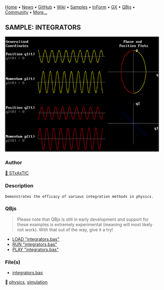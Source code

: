 [Home](https://qb64.com) • [News](../../news.md) • [GitHub](https://github.com/QB64Official/qb64) • [Wiki](https://github.com/QB64Official/qb64/wiki) • [Samples](../../samples.md) • [InForm](../../inform.md) • [GX](../../gx.md) • [QBjs](../../qbjs.md) • [Community](../../community.md) • [More...](../../more.md)

## SAMPLE: INTEGRATORS

![screenshot.png](img/screenshot.png)

### Author

[🐝 STxAxTIC](../stxaxtic.md) 

### Description

```text
Demonstrates the efficacy of various integration methods in physics.
```

### QBjs

> Please note that QBjs is still in early development and support for these examples is extremely experimental (meaning will most likely not work). With that out of the way, give it a try!

* [LOAD "integrators.bas"](https://v6p9d9t4.ssl.hwcdn.net/html/6022890/index.html?src=https://qb64.com/samples/integrators/src/integrators.bas)
* [RUN "integrators.bas"](https://v6p9d9t4.ssl.hwcdn.net/html/6022890/index.html?mode=auto&src=https://qb64.com/samples/integrators/src/integrators.bas)
* [PLAY "integrators.bas"](https://v6p9d9t4.ssl.hwcdn.net/html/6022890/index.html?mode=play&src=https://qb64.com/samples/integrators/src/integrators.bas)

### File(s)

* [integrators.bas](src/integrators.bas)

🔗 [physics](../physics.md), [simulation](../simulation.md)
